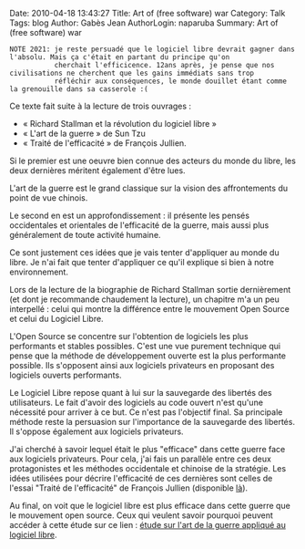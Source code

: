 Date: 2010-04-18 13:43:27
Title: Art of (free software) war
Category: Talk
Tags: blog
Author: Gabès Jean
AuthorLogin: naparuba
Summary: Art of (free software) war

<!-- relu -->


    NOTE 2021: je reste persuadé que le logiciel libre devrait gagner dans l'absolu. Mais ça c'était en partant du principe qu'on 
               cherchait l'efficicence. 12ans après, je pense que nos civilisations ne cherchent que les gains immédiats sans trop
               réfléchir aux conséquences, le monde douillet étant comme la grenouille dans sa casserole :(


Ce texte fait suite à la lecture de trois ouvrages :

* « Richard Stallman et la révolution du logiciel libre »
* « L'art de la guerre » de Sun Tzu
* « Traité de l'efficacité » de François Jullien. 
  
Si le premier est une oeuvre bien connue des acteurs du monde du libre, les deux dernières méritent
également d'être lues. 

L'art de la guerre est le grand classique sur la vision des affrontements du
point de vue chinois. 

Le second en est un approfondissement : il présente les pensés occidentales et
orientales de l'efficacité de la guerre, mais aussi plus généralement de toute activité humaine.

Ce sont justement ces idées que je vais tenter d'appliquer au monde du libre. Je n'ai fait que tenter
d'appliquer ce qu'il explique si bien à notre environnement.

Lors de la lecture de la biographie de Richard Stallman sortie dernièrement (et dont je recommande chaudement la lecture), un chapitre m'a un peu interpellé : celui qui montre la différence entre le mouvement Open Source et celui du Logiciel Libre.

L'Open Source se concentre sur l'obtention de logiciels les plus performants et stables possibles. C'est une vue purement technique qui pense que la méthode de développement ouverte est la plus performante possible. Ils s'opposent ainsi aux logiciels privateurs en proposant des logiciels ouverts performants.

Le Logiciel Libre repose quant à lui sur la sauvegarde des libertés des utilisateurs. Le fait d'avoir des logiciels au code ouvert n'est qu'une nécessité pour arriver à ce but. Ce n'est pas l'objectif final. Sa principale méthode reste la persuasion sur l'importance de la sauvegarde des libertés. Il s'oppose également aux logiciels privateurs.

J'ai cherché à savoir lequel était le plus "efficace" dans cette guerre face aux logiciels privateurs. Pour cela, j'ai fais un parallèle entre ces deux protagonistes et les méthodes occidentale et chinoise de la stratégie. Les idées utilisées pour décrire l'efficacité de ces dernières sont celles de l'essai "Traité de l'efficacité" de François Jullien (disponible <a href="http://www.amazon.fr/Traité-lefficacité-François-Jullien/dp/2253942928/ref=pd_sim_b_3">là</a>).

Au final, on voit que le logiciel libre est plus efficace dans cette guerre que le mouvement open source. Ceux qui veulent savoir pourquoi peuvent accéder à cette étude sur ce lien : <a href="/art-of-free-software-war-fr/">étude sur l'art de la guerre appliqué au logiciel libre</a>.
